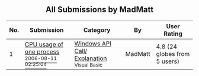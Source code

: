 ﻿<div align="center">

## All Submissions by MadMatt

</div>

No.  | Submission | Category | By   | User Rating
---- | ---------- | -------- | ---- | -----------
1 | [CPU usage of one process<br /><sup>2006-08-11 02:25:04</sup>](https://github.com/Planet-Source-Code/madmatt-cpu-usage-of-one-process__1-66243) | [Windows API Call/ Explanation<br /><sup>Visual Basic</sup>](../ByCategory/windows-api-call-explanation__1-39.md) | MadMatt | 4.8 (24 globes from 5 users)
